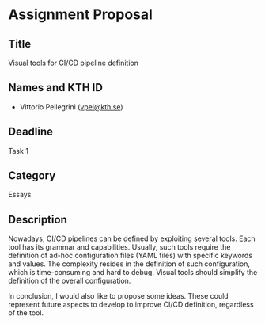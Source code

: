 # Assignment Proposal

## Title

Visual tools for CI/CD pipeline definition

## Names and KTH ID

-   Vittorio Pellegrini (vpel@kth.se)

## Deadline

Task 1

## Category

Essays

## Description

Nowadays, CI/CD pipelines can be defined by exploiting several tools. Each tool has its grammar and capabilities.
Usually, such tools require the definition of ad-hoc configuration files (YAML files) with specific keywords and values.
The complexity resides in the definition of such configuration, which is time-consuming and hard to debug.
Visual tools should simplify the definition of the overall configuration.

In conclusion, I would also like to propose some ideas. These could represent future aspects to develop to improve CI/CD definition, regardless of the tool.
